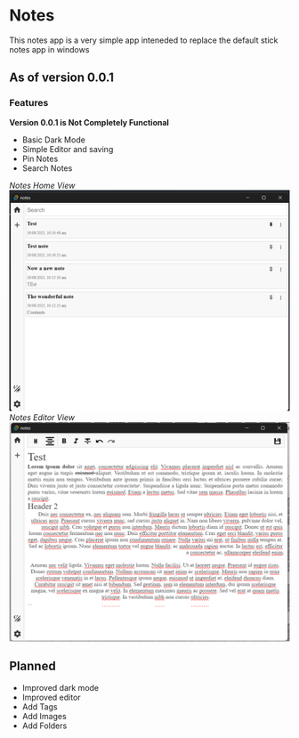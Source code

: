 # Notes
This notes app is a very simple app inteneded to replace the default stick notes app in windows


## As of version 0.0.1
### Features
**Version 0.0.1 is Not Completely Functional**

- Basic Dark Mode
- Simple Editor and saving
- Pin Notes
- Search Notes

 *Notes Home View*
![Homepage for version 0.0.1](resources/0.0.1-Demo.png)
 *Notes Editor View*
![Editor for version 0.0.1](resources/0.0.1-Demo2.png)

## Planned
- Improved dark mode
- Improved editor
- Add Tags 
- Add Images
- Add Folders
